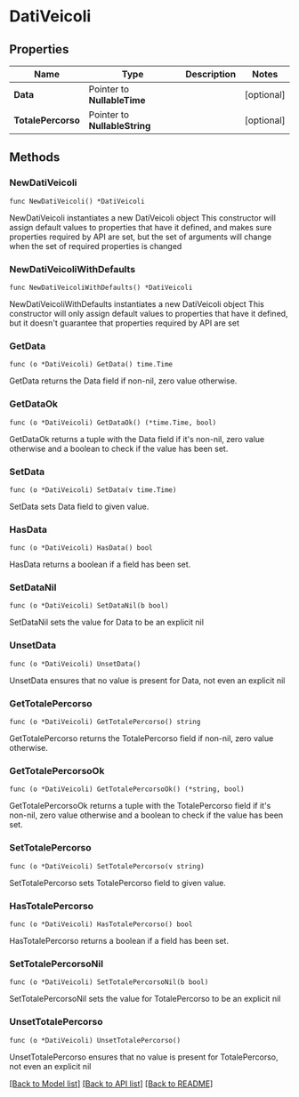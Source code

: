 # DatiVeicoli

## Properties

Name | Type | Description | Notes
------------ | ------------- | ------------- | -------------
**Data** | Pointer to **NullableTime** |  | [optional] 
**TotalePercorso** | Pointer to **NullableString** |  | [optional] 

## Methods

### NewDatiVeicoli

`func NewDatiVeicoli() *DatiVeicoli`

NewDatiVeicoli instantiates a new DatiVeicoli object
This constructor will assign default values to properties that have it defined,
and makes sure properties required by API are set, but the set of arguments
will change when the set of required properties is changed

### NewDatiVeicoliWithDefaults

`func NewDatiVeicoliWithDefaults() *DatiVeicoli`

NewDatiVeicoliWithDefaults instantiates a new DatiVeicoli object
This constructor will only assign default values to properties that have it defined,
but it doesn't guarantee that properties required by API are set

### GetData

`func (o *DatiVeicoli) GetData() time.Time`

GetData returns the Data field if non-nil, zero value otherwise.

### GetDataOk

`func (o *DatiVeicoli) GetDataOk() (*time.Time, bool)`

GetDataOk returns a tuple with the Data field if it's non-nil, zero value otherwise
and a boolean to check if the value has been set.

### SetData

`func (o *DatiVeicoli) SetData(v time.Time)`

SetData sets Data field to given value.

### HasData

`func (o *DatiVeicoli) HasData() bool`

HasData returns a boolean if a field has been set.

### SetDataNil

`func (o *DatiVeicoli) SetDataNil(b bool)`

 SetDataNil sets the value for Data to be an explicit nil

### UnsetData
`func (o *DatiVeicoli) UnsetData()`

UnsetData ensures that no value is present for Data, not even an explicit nil
### GetTotalePercorso

`func (o *DatiVeicoli) GetTotalePercorso() string`

GetTotalePercorso returns the TotalePercorso field if non-nil, zero value otherwise.

### GetTotalePercorsoOk

`func (o *DatiVeicoli) GetTotalePercorsoOk() (*string, bool)`

GetTotalePercorsoOk returns a tuple with the TotalePercorso field if it's non-nil, zero value otherwise
and a boolean to check if the value has been set.

### SetTotalePercorso

`func (o *DatiVeicoli) SetTotalePercorso(v string)`

SetTotalePercorso sets TotalePercorso field to given value.

### HasTotalePercorso

`func (o *DatiVeicoli) HasTotalePercorso() bool`

HasTotalePercorso returns a boolean if a field has been set.

### SetTotalePercorsoNil

`func (o *DatiVeicoli) SetTotalePercorsoNil(b bool)`

 SetTotalePercorsoNil sets the value for TotalePercorso to be an explicit nil

### UnsetTotalePercorso
`func (o *DatiVeicoli) UnsetTotalePercorso()`

UnsetTotalePercorso ensures that no value is present for TotalePercorso, not even an explicit nil

[[Back to Model list]](../README.md#documentation-for-models) [[Back to API list]](../README.md#documentation-for-api-endpoints) [[Back to README]](../README.md)


